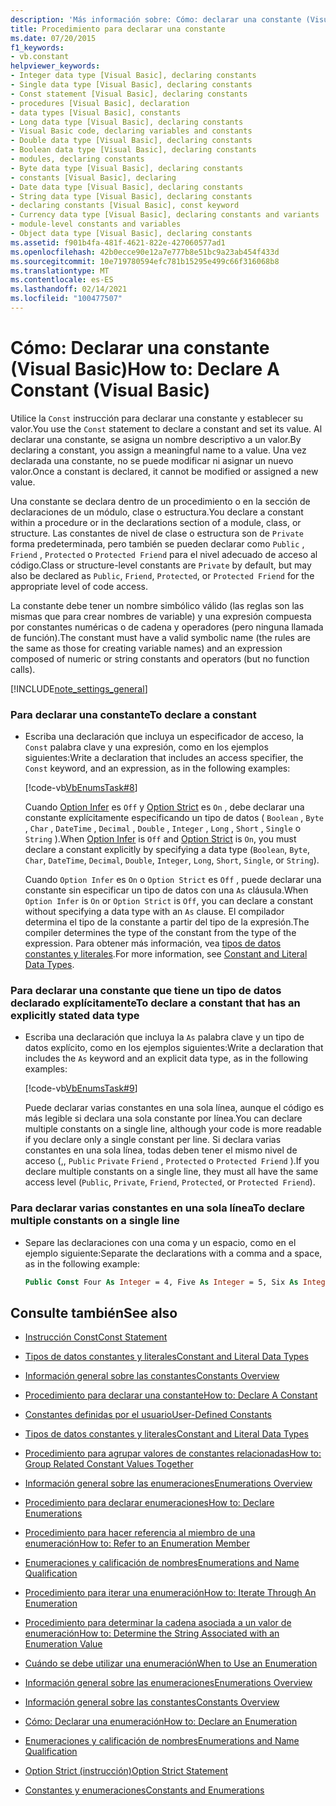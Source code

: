 ```yaml
---
description: 'Más información sobre: Cómo: declarar una constante (Visual Basic)'
title: Procedimiento para declarar una constante
ms.date: 07/20/2015
f1_keywords:
- vb.constant
helpviewer_keywords:
- Integer data type [Visual Basic], declaring constants
- Single data type [Visual Basic], declaring constants
- Const statement [Visual Basic], declaring constants
- procedures [Visual Basic], declaration
- data types [Visual Basic], constants
- Long data type [Visual Basic], declaring constants
- Visual Basic code, declaring variables and constants
- Double data type [Visual Basic], declaring constants
- Boolean data type [Visual Basic], declaring constants
- modules, declaring constants
- Byte data type [Visual Basic], declaring constants
- constants [Visual Basic], declaring
- Date data type [Visual Basic], declaring constants
- String data type [Visual Basic], declaring constants
- declaring constants [Visual Basic], const keyword
- Currency data type [Visual Basic], declaring constants and variants
- module-level constants and variables
- Object data type [Visual Basic], declaring constants
ms.assetid: f901b4fa-481f-4621-822e-427060577ad1
ms.openlocfilehash: 42b0ecce90e12a7e777b8e51bc9a23ab454f433d
ms.sourcegitcommit: 10e719780594efc781b15295e499c66f316068b8
ms.translationtype: MT
ms.contentlocale: es-ES
ms.lasthandoff: 02/14/2021
ms.locfileid: "100477507"
---
```

# <a name="how-to-declare-a-constant-visual-basic"></a><span data-ttu-id="6bcf7-103">Cómo: Declarar una constante (Visual Basic)</span><span class="sxs-lookup"><span data-stu-id="6bcf7-103">How to: Declare A Constant (Visual Basic)</span></span>

<span data-ttu-id="6bcf7-104">Utilice la `Const` instrucción para declarar una constante y establecer su valor.</span><span class="sxs-lookup"><span data-stu-id="6bcf7-104">You use the `Const` statement to declare a constant and set its value.</span></span> <span data-ttu-id="6bcf7-105">Al declarar una constante, se asigna un nombre descriptivo a un valor.</span><span class="sxs-lookup"><span data-stu-id="6bcf7-105">By declaring a constant, you assign a meaningful name to a value.</span></span> <span data-ttu-id="6bcf7-106">Una vez declarada una constante, no se puede modificar ni asignar un nuevo valor.</span><span class="sxs-lookup"><span data-stu-id="6bcf7-106">Once a constant is declared, it cannot be modified or assigned a new value.</span></span>  
  
 <span data-ttu-id="6bcf7-107">Una constante se declara dentro de un procedimiento o en la sección de declaraciones de un módulo, clase o estructura.</span><span class="sxs-lookup"><span data-stu-id="6bcf7-107">You declare a constant within a procedure or in the declarations section of a module, class, or structure.</span></span> <span data-ttu-id="6bcf7-108">Las constantes de nivel de clase o estructura son de `Private` forma predeterminada, pero también se pueden declarar como `Public` , `Friend` , `Protected` o `Protected Friend` para el nivel adecuado de acceso al código.</span><span class="sxs-lookup"><span data-stu-id="6bcf7-108">Class or structure-level constants are `Private` by default, but may also be declared as `Public`, `Friend`, `Protected`, or `Protected Friend` for the appropriate level of code access.</span></span>  
  
 <span data-ttu-id="6bcf7-109">La constante debe tener un nombre simbólico válido (las reglas son las mismas que para crear nombres de variable) y una expresión compuesta por constantes numéricas o de cadena y operadores (pero ninguna llamada de función).</span><span class="sxs-lookup"><span data-stu-id="6bcf7-109">The constant must have a valid symbolic name (the rules are the same as those for creating variable names) and an expression composed of numeric or string constants and operators (but no function calls).</span></span>  
  
[!INCLUDE[note_settings_general](~/includes/note-settings-general-md.md)]  
  
### <a name="to-declare-a-constant"></a><span data-ttu-id="6bcf7-110">Para declarar una constante</span><span class="sxs-lookup"><span data-stu-id="6bcf7-110">To declare a constant</span></span>  
  
- <span data-ttu-id="6bcf7-111">Escriba una declaración que incluya un especificador de acceso, la `Const` palabra clave y una expresión, como en los ejemplos siguientes:</span><span class="sxs-lookup"><span data-stu-id="6bcf7-111">Write a declaration that includes an access specifier, the `Const` keyword, and an expression, as in the following examples:</span></span>  
  
     [!code-vb[VbEnumsTask#8](~/samples/snippets/visualbasic/VS_Snippets_VBCSharp/VbEnumsTask/VB/Class2.vb#8)]  
  
     <span data-ttu-id="6bcf7-112">Cuando [Option Infer](../../../language-reference/statements/option-infer-statement.md) es `Off` y [Option Strict](../../../language-reference/statements/option-strict-statement.md) es `On` , debe declarar una constante explícitamente especificando un tipo de datos ( `Boolean` , `Byte` , `Char` , `DateTime` , `Decimal` , `Double` , `Integer` , `Long` , `Short` , `Single` o `String` ).</span><span class="sxs-lookup"><span data-stu-id="6bcf7-112">When [Option Infer](../../../language-reference/statements/option-infer-statement.md) is `Off` and [Option Strict](../../../language-reference/statements/option-strict-statement.md) is `On`, you must declare a constant explicitly by specifying a data type (`Boolean`, `Byte`, `Char`, `DateTime`, `Decimal`, `Double`, `Integer`, `Long`, `Short`, `Single`, or `String`).</span></span>  
  
     <span data-ttu-id="6bcf7-113">Cuando `Option Infer` es `On` o `Option Strict` es `Off` , puede declarar una constante sin especificar un tipo de datos con una `As` cláusula.</span><span class="sxs-lookup"><span data-stu-id="6bcf7-113">When `Option Infer` is `On` or `Option Strict` is `Off`, you can declare a constant without specifying a data type with an `As` clause.</span></span> <span data-ttu-id="6bcf7-114">El compilador determina el tipo de la constante a partir del tipo de la expresión.</span><span class="sxs-lookup"><span data-stu-id="6bcf7-114">The compiler determines the type of the constant from the type of the expression.</span></span> <span data-ttu-id="6bcf7-115">Para obtener más información, vea [tipos de datos constantes y literales](constant-and-literal-data-types.md).</span><span class="sxs-lookup"><span data-stu-id="6bcf7-115">For more information, see [Constant and Literal Data Types](constant-and-literal-data-types.md).</span></span>  
  
### <a name="to-declare-a-constant-that-has-an-explicitly-stated-data-type"></a><span data-ttu-id="6bcf7-116">Para declarar una constante que tiene un tipo de datos declarado explícitamente</span><span class="sxs-lookup"><span data-stu-id="6bcf7-116">To declare a constant that has an explicitly stated data type</span></span>  
  
- <span data-ttu-id="6bcf7-117">Escriba una declaración que incluya la `As` palabra clave y un tipo de datos explícito, como en los ejemplos siguientes:</span><span class="sxs-lookup"><span data-stu-id="6bcf7-117">Write a declaration that includes the `As` keyword and an explicit data type, as in the following examples:</span></span>  
  
     [!code-vb[VbEnumsTask#9](~/samples/snippets/visualbasic/VS_Snippets_VBCSharp/VbEnumsTask/VB/Class2.vb#9)]  
  
     <span data-ttu-id="6bcf7-118">Puede declarar varias constantes en una sola línea, aunque el código es más legible si declara una sola constante por línea.</span><span class="sxs-lookup"><span data-stu-id="6bcf7-118">You can declare multiple constants on a single line, although your code is more readable if you declare only a single constant per line.</span></span> <span data-ttu-id="6bcf7-119">Si declara varias constantes en una sola línea, todas deben tener el mismo nivel de acceso (,, `Public` `Private` `Friend` , `Protected` o `Protected Friend` ).</span><span class="sxs-lookup"><span data-stu-id="6bcf7-119">If you declare multiple constants on a single line, they must all have the same access level (`Public`, `Private`, `Friend`, `Protected`, or `Protected Friend`).</span></span>  
  
### <a name="to-declare-multiple-constants-on-a-single-line"></a><span data-ttu-id="6bcf7-120">Para declarar varias constantes en una sola línea</span><span class="sxs-lookup"><span data-stu-id="6bcf7-120">To declare multiple constants on a single line</span></span>  
  
- <span data-ttu-id="6bcf7-121">Separe las declaraciones con una coma y un espacio, como en el ejemplo siguiente:</span><span class="sxs-lookup"><span data-stu-id="6bcf7-121">Separate the declarations with a comma and a space, as in the following example:</span></span>  
  
    ```vb  
    Public Const Four As Integer = 4, Five As Integer = 5, Six As Integer = 44  
    ```  
  
## <a name="see-also"></a><span data-ttu-id="6bcf7-122">Consulte también</span><span class="sxs-lookup"><span data-stu-id="6bcf7-122">See also</span></span>

- [<span data-ttu-id="6bcf7-123">Instrucción Const</span><span class="sxs-lookup"><span data-stu-id="6bcf7-123">Const Statement</span></span>](../../../language-reference/statements/const-statement.md)
- [<span data-ttu-id="6bcf7-124">Tipos de datos constantes y literales</span><span class="sxs-lookup"><span data-stu-id="6bcf7-124">Constant and Literal Data Types</span></span>](constant-and-literal-data-types.md)
- [<span data-ttu-id="6bcf7-125">Información general sobre las constantes</span><span class="sxs-lookup"><span data-stu-id="6bcf7-125">Constants Overview</span></span>](constants-overview.md)
- [<span data-ttu-id="6bcf7-126">Procedimiento para declarar una constante</span><span class="sxs-lookup"><span data-stu-id="6bcf7-126">How to: Declare A Constant</span></span>](how-to-declare-a-constant.md)
- [<span data-ttu-id="6bcf7-127">Constantes definidas por el usuario</span><span class="sxs-lookup"><span data-stu-id="6bcf7-127">User-Defined Constants</span></span>](user-defined-constants.md)
- [<span data-ttu-id="6bcf7-128">Tipos de datos constantes y literales</span><span class="sxs-lookup"><span data-stu-id="6bcf7-128">Constant and Literal Data Types</span></span>](constant-and-literal-data-types.md)
- [<span data-ttu-id="6bcf7-129">Procedimiento para agrupar valores de constantes relacionadas</span><span class="sxs-lookup"><span data-stu-id="6bcf7-129">How to: Group Related Constant Values Together</span></span>](how-to-group-related-constant-values-together.md)
- [<span data-ttu-id="6bcf7-130">Información general sobre las enumeraciones</span><span class="sxs-lookup"><span data-stu-id="6bcf7-130">Enumerations Overview</span></span>](enumerations-overview.md)
- [<span data-ttu-id="6bcf7-131">Procedimiento para declarar enumeraciones</span><span class="sxs-lookup"><span data-stu-id="6bcf7-131">How to: Declare Enumerations</span></span>](how-to-declare-enumerations.md)
- [<span data-ttu-id="6bcf7-132">Procedimiento para hacer referencia al miembro de una enumeración</span><span class="sxs-lookup"><span data-stu-id="6bcf7-132">How to: Refer to an Enumeration Member</span></span>](how-to-refer-to-an-enumeration-member.md)
- [<span data-ttu-id="6bcf7-133">Enumeraciones y calificación de nombres</span><span class="sxs-lookup"><span data-stu-id="6bcf7-133">Enumerations and Name Qualification</span></span>](enumerations-and-name-qualification.md)
- [<span data-ttu-id="6bcf7-134">Procedimiento para iterar una enumeración</span><span class="sxs-lookup"><span data-stu-id="6bcf7-134">How to: Iterate Through An Enumeration</span></span>](how-to-iterate-through-an-enumeration.md)
- [<span data-ttu-id="6bcf7-135">Procedimiento para determinar la cadena asociada a un valor de enumeración</span><span class="sxs-lookup"><span data-stu-id="6bcf7-135">How to: Determine the String Associated with an Enumeration Value</span></span>](how-to-determine-the-string-associated-with-an-enumeration-value.md)
- [<span data-ttu-id="6bcf7-136">Cuándo se debe utilizar una enumeración</span><span class="sxs-lookup"><span data-stu-id="6bcf7-136">When to Use an Enumeration</span></span>](when-to-use-an-enumeration.md)

- [<span data-ttu-id="6bcf7-137">Información general sobre las enumeraciones</span><span class="sxs-lookup"><span data-stu-id="6bcf7-137">Enumerations Overview</span></span>](enumerations-overview.md)
- [<span data-ttu-id="6bcf7-138">Información general sobre las constantes</span><span class="sxs-lookup"><span data-stu-id="6bcf7-138">Constants Overview</span></span>](constants-overview.md)
- [<span data-ttu-id="6bcf7-139">Cómo: Declarar una enumeración</span><span class="sxs-lookup"><span data-stu-id="6bcf7-139">How to: Declare an Enumeration</span></span>](how-to-declare-enumerations.md)
- [<span data-ttu-id="6bcf7-140">Enumeraciones y calificación de nombres</span><span class="sxs-lookup"><span data-stu-id="6bcf7-140">Enumerations and Name Qualification</span></span>](enumerations-and-name-qualification.md)
- [<span data-ttu-id="6bcf7-141">Option Strict (instrucción)</span><span class="sxs-lookup"><span data-stu-id="6bcf7-141">Option Strict Statement</span></span>](../../../language-reference/statements/option-strict-statement.md)
- [<span data-ttu-id="6bcf7-142">Constantes y enumeraciones</span><span class="sxs-lookup"><span data-stu-id="6bcf7-142">Constants and Enumerations</span></span>](../../../language-reference/constants-and-enumerations.md)
